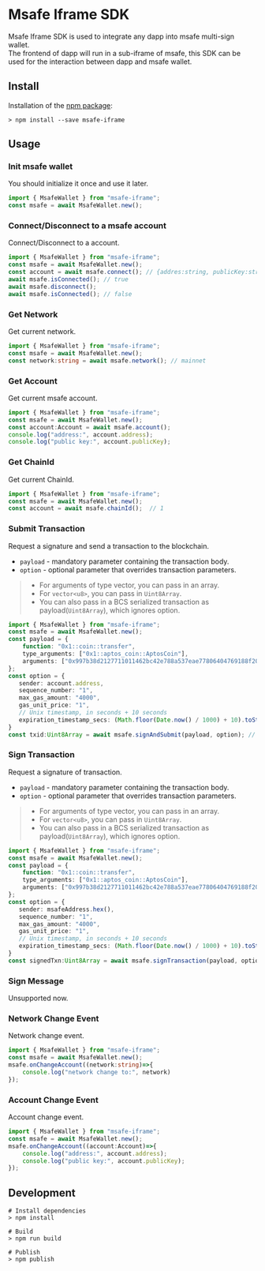 # Msafe Iframe SDK
Msafe Iframe SDK is used to integrate any dapp into msafe multi-sign wallet.  
The frontend of dapp will run in a sub-iframe of msafe, this SDK can be used for the interaction between dapp and msafe wallet. 

## Install

Installation of the [npm package]:

```
> npm install --save msafe-iframe
```

## Usage
### Init msafe wallet
You should initialize it once and use it later.
```typescript
import { MsafeWallet } from "msafe-iframe";
const msafe = await MsafeWallet.new();
```

### Connect/Disconnect to a msafe account
Connect/Disconnect to a account.
```typescript
import { MsafeWallet } from "msafe-iframe";
const msafe = await MsafeWallet.new();
const account = await msafe.connect(); // {addres:string, publicKey:string}
await msafe.isConnected(); // true
await msafe.disconnect();
await msafe.isConnected(); // false
```

### Get Network
Get current network.
```typescript
import { MsafeWallet } from "msafe-iframe";
const msafe = await MsafeWallet.new();
const network:string = await msafe.network(); // mainnet
```

### Get Account
Get current msafe account.
```typescript
import { MsafeWallet } from "msafe-iframe";
const msafe = await MsafeWallet.new();
const account:Account = await msafe.account();
console.log("address:", account.address);
console.log("public key:", account.publicKey);
```

### Get ChainId
Get current ChainId.
```typescript
import { MsafeWallet } from "msafe-iframe";
const msafe = await MsafeWallet.new();
const account = await msafe.chainId();  // 1
```

### Submit Transaction
Request a signature and send a transaction to the blockchain.
- `payload` - mandatory parameter containing the transaction body.
- `option` - optional parameter that overrides transaction parameters.
> - For arguments of type vector, you can pass in an array.
> - For `vector<u8>`, you can pass in `Uint8Array`.
> - You can also pass in a BCS serialized transaction as payload(`Uint8Array`), which ignores option.
```typescript
import { MsafeWallet } from "msafe-iframe";
const msafe = await MsafeWallet.new();
const payload = {
    function: "0x1::coin::transfer",
    type_arguments: ["0x1::aptos_coin::AptosCoin"],
    arguments: ["0x997b38d2127711011462bc42e788a537eae77806404769188f20d3dc46d72750", 50]
};
const option = {
   sender: account.address,
   sequence_number: "1",
   max_gas_amount: "4000",
   gas_unit_price: "1",
   // Unix timestamp, in seconds + 10 seconds
   expiration_timestamp_secs: (Math.floor(Date.now() / 1000) + 10).toString(),
}
const txid:Uint8Array = await msafe.signAndSubmit(payload, option); // 32 bytes tx hash
```

### Sign Transaction
Request a signature of transaction.
- `payload` - mandatory parameter containing the transaction body.
- `option` - optional parameter that overrides transaction parameters.
> - For arguments of type vector, you can pass in an array.
> - For `vector<u8>`, you can pass in `Uint8Array`.
> - You can also pass in a BCS serialized transaction as payload(`Uint8Array`), which ignores option.

```typescript
import { MsafeWallet } from "msafe-iframe";
const msafe = await MsafeWallet.new();
const payload = {
    function: "0x1::coin::transfer",
    type_arguments: ["0x1::aptos_coin::AptosCoin"],
    arguments: ["0x997b38d2127711011462bc42e788a537eae77806404769188f20d3dc46d72750", 50]
};
const option = {
   sender: msafeAddress.hex(),
   sequence_number: "1",
   max_gas_amount: "4000",
   gas_unit_price: "1",
   // Unix timestamp, in seconds + 10 seconds
   expiration_timestamp_secs: (Math.floor(Date.now() / 1000) + 10).toString(),
}
const signedTxn:Uint8Array = await msafe.signTransaction(payload, option); // BCS serialized signed transaction
```

### Sign Message
Unsupported now.

### Network Change Event
Network change event.
```typescript
import { MsafeWallet } from "msafe-iframe";
const msafe = await MsafeWallet.new();
msafe.onChangeAccount((network:string)=>{
    console.log("network change to:", network)
});
```

### Account Change Event
Account change event.
```typescript
import { MsafeWallet } from "msafe-iframe";
const msafe = await MsafeWallet.new();
msafe.onChangeAccount((account:Account)=>{
    console.log("address:", account.address);
    console.log("public key:", account.publicKey);
});
```

## Development

```
# Install dependencies
> npm install

# Build
> npm run build

# Publish
> npm publish
```

[npm package]: https://www.npmjs.com/package/msafe-iframe